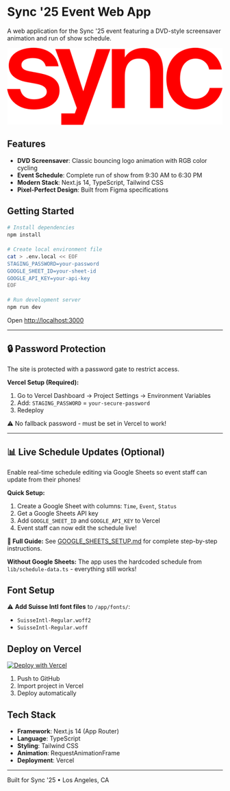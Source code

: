 # Sync '25 Event Web App

A web application for the Sync '25 event featuring a DVD-style screensaver animation and run of show schedule.

![Sync '25](public/sync-logo.svg)

## Features

- **DVD Screensaver**: Classic bouncing logo animation with RGB color cycling
- **Event Schedule**: Complete run of show from 9:30 AM to 6:30 PM
- **Modern Stack**: Next.js 14, TypeScript, Tailwind CSS
- **Pixel-Perfect Design**: Built from Figma specifications

## Getting Started

```bash
# Install dependencies
npm install

# Create local environment file
cat > .env.local << EOF
STAGING_PASSWORD=your-password
GOOGLE_SHEET_ID=your-sheet-id
GOOGLE_API_KEY=your-api-key
EOF

# Run development server
npm run dev
```

Open [http://localhost:3000](http://localhost:3000)

---

## 🔒 Password Protection

The site is protected with a password gate to restrict access.

**Vercel Setup (Required):**
1. Go to Vercel Dashboard → Project Settings → Environment Variables
2. Add: `STAGING_PASSWORD` = `your-secure-password`
3. Redeploy

⚠️ No fallback password - must be set in Vercel to work!

---

## 📊 Live Schedule Updates (Optional)

Enable real-time schedule editing via Google Sheets so event staff can update from their phones!

**Quick Setup:**
1. Create a Google Sheet with columns: `Time`, `Event`, `Status`
2. Get a Google Sheets API key
3. Add `GOOGLE_SHEET_ID` and `GOOGLE_API_KEY` to Vercel
4. Event staff can now edit the schedule live!

**📖 Full Guide:** See [GOOGLE_SHEETS_SETUP.md](./GOOGLE_SHEETS_SETUP.md) for complete step-by-step instructions.

**Without Google Sheets:** The app uses the hardcoded schedule from `lib/schedule-data.ts` - everything still works!

## Font Setup

⚠️ **Add Suisse Intl font files** to `/app/fonts/`:
- `SuisseIntl-Regular.woff2`  
- `SuisseIntl-Regular.woff`

## Deploy on Vercel

[![Deploy with Vercel](https://vercel.com/button)](https://vercel.com/new/clone?repository-url=https://github.com/YOUR_USERNAME/sync)

1. Push to GitHub
2. Import project in Vercel
3. Deploy automatically

## Tech Stack

- **Framework**: Next.js 14 (App Router)
- **Language**: TypeScript
- **Styling**: Tailwind CSS
- **Animation**: RequestAnimationFrame
- **Deployment**: Vercel

---

Built for Sync '25 • Los Angeles, CA
